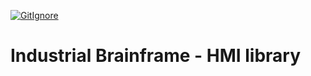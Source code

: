 [![GitIgnore](../../actions/workflows/GitIgnore.yml/badge.svg)](../../actions/workflows/GitIgnore.yml)

# Industrial Brainframe - HMI library
